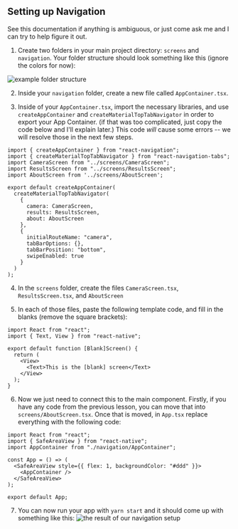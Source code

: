 ## Setting up Navigation

See this documentation if anything is ambiguous, or just come ask me and I can try to help figure it out.

1. Create two folders in your main project directory: `screens` and `navigation`. Your folder structure should look something like this (ignore the colors for now): 

![example folder structure](https://i.imgur.com/EZ0B5rj.png)

2. Inside your `navigation` folder, create a new file called `AppContainer.tsx`.

3. Inside of your `AppContainer.tsx`, import the necessary libraries, and use `createAppContainer` and `createMaterialTopTabNavigator` in order to export your App Container. (if that was too complicated, just copy the code below and I'll explain later.) This code *will* cause some errors -- we will resolve those in the next few steps.
```
import { createAppContainer } from "react-navigation";
import { createMaterialTopTabNavigator } from "react-navigation-tabs";
import CameraScreen from "../screens/CameraScreen";
import ResultsScreen from "../screens/ResultsScreen";
import AboutScreen from '../screens/AboutScreen';

export default createAppContainer(
  createMaterialTopTabNavigator(
    {
      camera: CameraScreen,
      results: ResultsScreen,
      about: AboutScreen
    },
    {
      initialRouteName: "camera",
      tabBarOptions: {},
      tabBarPosition: "bottom",
      swipeEnabled: true
    }
  )
);
```

4. In the `screens` folder, create the files `CameraScreen.tsx`, `ResultsScreen.tsx`, and `AboutScreen`

5. In each of those files, paste the following template code, and fill in the blanks (remove the square brackets):
```
import React from "react";
import { Text, View } from "react-native";

export default function [Blank]Screen() {
  return (
    <View>
      <Text>This is the [blank] screen</Text>
    </View>
  );
}
```

6. Now we just need to connect this to the main component. Firstly, if you have any code from the previous lesson, you can move that into `screens/AboutScreen.tsx`. Once that is moved, in `App.tsx` replace everything with the following code:
```
import React from "react";
import { SafeAreaView } from "react-native";
import AppContainer from "./navigation/AppContainer";

const App = () => (
  <SafeAreaView style={{ flex: 1, backgroundColor: "#ddd" }}>
    <AppContainer />
  </SafeAreaView>
);

export default App;
```

7. You can now run your app with `yarn start` and it should come up with something like this:
![the result of our navigation setup](https://i.imgur.com/BKY0vmI.png)
